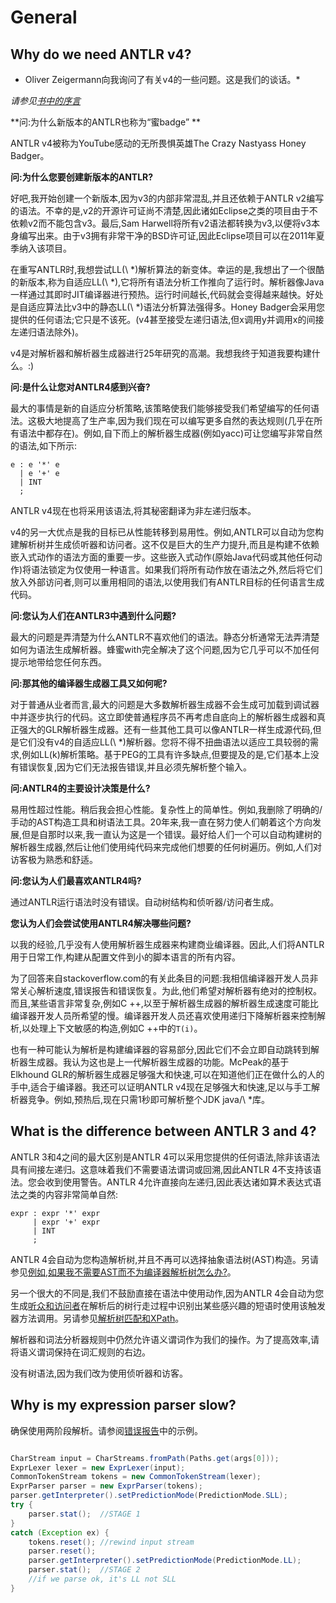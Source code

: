 # General

## Why do we need ANTLR v4?

* Oliver Zeigermann向我询问了有关v4的一些问题。这是我们的谈话。*

*请参见[书中的序言](http://media.pragprog.com/titles/tpantlr2/preface.pdf)*

**问:为什么新版本的ANTLR也称为“蜜badge” **

ANTLR v4被称为YouTube感动的无所畏惧英雄The Crazy Nastyass Honey Badger。

**问:为什么您要创建新版本的ANTLR?**

好吧,我开始创建一个新版本,因为v3的内部非常混乱,并且还依赖于ANTLR v2编写的语法。不幸的是,v2的开源许可证尚不清楚,因此诸如Eclipse之类的项目由于不依赖v2而不能包含v3。最后,Sam Harwell将所有v2语法都转换为v3,以便将v3本身编写出来。由于v3拥有非常干净的BSD许可证,因此Eclipse项目可以在2011年夏季纳入该项目。

在重写ANTLR时,我想尝试LL(\ *)解析算法的新变体。幸运的是,我想出了一个很酷的新版本,称为自适应LL(\ *),它将所有语法分析工作推向了运行时。解析器像Java一样通过其即时JIT编译器进行预热。运行时间越长,代码就会变得越来越快。好处是自适应算法比v3中的静态LL(\ *)语法分析算法强得多。Honey Badger会采用您提供的任何语法;它只是不该死。(v4甚至接受左递归语法,但x调用y并调用x的间接左递归语法除外)。

v4是对解析器和解析器生成器进行25年研究的高潮。我想我终于知道我要构建什么。:)

**问:是什么让您对ANTLR4感到兴奋?**

最大的事情是新的自适应分析策略,该策略使我们能够接受我们希望编写的任何语法。这极大地提高了生产率,因为我们现在可以编写更多自然的表达规则(几乎在所有语法中都存在)。例如,自下而上的解析器生成器(例如yacc)可让您编写非常自然的语法,如下所示:

```
e : e '*' e
  | e '+' e
  | INT
  ;
```

ANTLR v4现在也将采用该语法,将其秘密翻译为非左递归版本。

v4的另一大优点是我的目标已从性能转移到易用性。例如,ANTLR可以自动为您构建解析树并生成侦听器和访问者。这不仅是巨大的生产力提升,而且是构建不依赖嵌入式动作的语法方面的重要一步。这些嵌入式动作(原始Java代码或其他任何动作)将语法锁定为仅使用一种语言。如果我们将所有动作放在语法之外,然后将它们放入外部访问者,则可以重用相同的语法,以使用我们有ANTLR目标的任何语言生成代码。

**问:您认为人们在ANTLR3中遇到什么问题?**

最大的问题是弄清楚为什么ANTLR不喜欢他们的语法。静态分析通常无法弄清楚如何为语法生成解析器。蜂蜜with完全解决了这个问题,因为它几乎可以不加任何提示地带给您任何东西。

**问:那其他的编译器生成器工具又如何呢?**

对于普通从业者而言,最大的问题是大多数解析器生成器不会生成可加载到调试器中并逐步执行的代码。这立即使普通程序员不再考虑自底向上的解析器生成器和真正强大的GLR解析器生成器。还有一些其他工具可以像ANTLR一样生成源代码,但是它们没有v4的自适应LL(\ *)解析器。您将不得不扭曲语法以适应工具较弱的需求,例如LL(k)解析策略。基于PEG的工具有许多缺点,但要提及的是,它们基本上没有错误恢复,因为它们无法报告错误,并且必须先解析整个输入。

**问:ANTLR4的主要设计决策是什么?**

易用性超过性能。稍后我会担心性能。复杂性上的简单性。例如,我删除了明确的/手动的AST构造工具和树语法工具。20年来,我一直在努力使人们朝着这个方向发展,但是自那时以来,我一直认为这是一个错误。最好给人们一个可以自动构建树的解析器生成器,然后让他们使用纯代码来完成他们想要的任何树遍历。例如,人们对访客极为熟悉和舒适。

**问:您认为人们最喜欢ANTLR4吗?**

通过ANTLR运行语法时没有错误。自动树结构和侦听器/访问者生成。

**您认为人们会尝试使用ANTLR4解决哪些问题?**

以我的经验,几乎没有人使用解析器生成器来构建商业编译器。因此,人们将ANTLR用于日常工作,构建从配置文件到小的脚本语言的所有内容。

为了回答来自stackoverflow.com的有关此条目的问题:我相信编译器开发人员非常关心解析速度,错误报告和错误恢复。为此,他们希望对解析器有绝对的控制权。而且,某些语言非常复杂,例如C ++,以至于解析器生成器的解析器生成速度可能比编译器开发人员所希望的慢。编译器开发人员还喜欢使用递归下降解析器来控制解析,以处理上下文敏感的构造,例如C ++中的`T(i)`。

也有一种可能认为解析是构建编译器的容易部分,因此它们不会立即自动跳转到解析器生成器。我认为这也是上一代解析器生成器的功能。McPeak的基于Elkhound GLR的解析器生成器足够强大和快速,可以在知道他们正在做什么的人的手中,适合于编译器。我还可以证明ANTLR v4现在足够强大和快速,足以与手工解析器竞争。例如,预热后,现在只需1秒即可解析整个JDK java/\ *库。

## What is the difference between ANTLR 3 and 4?

ANTLR 3和4之间的最大区别是ANTLR 4可以采用您提供的任何语法,除非该语法具有间接左递归。这意味着我们不需要语法谓词或回溯,因此ANTLR 4不支持该语法。您会收到使用警告。ANTLR 4允许直接向左递归,因此表达诸如算术表达式语法之类的内容非常简单自然:

```
expr : expr '*' expr
     | expr '+' expr
     | INT
     ;
```

ANTLR 4会自动为您构造解析树,并且不再可以选择抽象语法树(AST)构造。另请参见[例如,如果我不需要AST而不为编译器解析树怎么办?](https://github.com/antlr/antlr4/blob/master/doc/faq/parse-trees.md#what-if-我需要asts不解析树为一个编译器的例子)。

另一个很大的不同是,我们不鼓励直接在语法中使用动作,因为ANTLR 4会自动为您生成[听众和访问者](https://github.com/antlr/antlr4/blob/master/doc/listeners.md)在解析后的树行走过程中识别出某些感兴趣的短语时使用该触发器方法调用。另请参见[解析树匹配和XPath](https://github.com/antlr/antlr4/blob/master/doc/tree-matching.md)。

解析器和词法分析器规则中仍然允许语义谓词作为我们的操作。为了提高效率,请将语义谓词保持在词汇规则的右边。

没有树语法,因为我们改为使用侦听器和访客。

## Why is my expression parser slow?

确保使用两阶段解析。请参阅[错误报告](https://github.com/antlr/antlr4/issues/374)中的示例。

```Java

CharStream input = CharStreams.fromPath(Paths.get(args[0]));
ExprLexer lexer = new ExprLexer(input);
CommonTokenStream tokens = new CommonTokenStream(lexer);
ExprParser parser = new ExprParser(tokens);
parser.getInterpreter().setPredictionMode(PredictionMode.SLL);
try {
    parser.stat();  //STAGE 1
}
catch (Exception ex) {
    tokens.reset(); //rewind input stream
    parser.reset();
    parser.getInterpreter().setPredictionMode(PredictionMode.LL);
    parser.stat();  //STAGE 2
    //if we parse ok, it's LL not SLL
}
```
